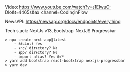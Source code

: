 Video: https://www.youtube.com/watch?v=e1EIwuO-Dlo&t=4465s&ab_channel=CodinginFlow

NewsAPI: https://newsapi.org/docs/endpoints/everything

Tech stack: NextJs v13, Bootstrap, NextJS Progressbar

```
> npx create-next-app@latest
    - ESLint? Yes
    - src/ directory? No
    - app/ directory? No
    - import alias? Yes @/*
> yarn add bootstrap react-bootstrap nextjs-progressbar
> yarn dev
```